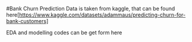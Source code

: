 #Bank Churn Prediction
Data is taken from kaggle, that can be found here[https://www.kaggle.com/datasets/adammaus/predicting-churn-for-bank-customers]

EDA and modelling codes can be get form here
